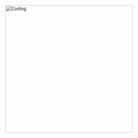 <img url="https://images.wallpapersden.com/image/download/programming-coding-language_bGhpbm6UmZqaraWkpJRmbmdlrWZlbWU.jpg" align="right" alt="Coding" width="400" src="add your link here">
